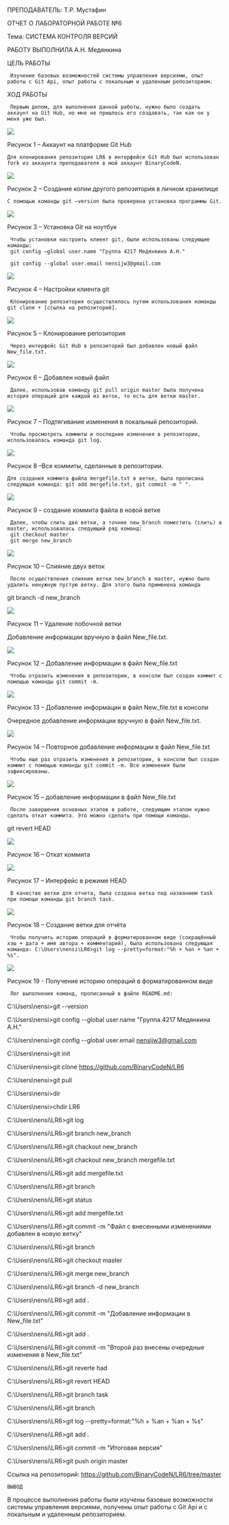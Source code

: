 ﻿ПРЕПОДАВАТЕЛЬ: Т.Р. Мустафин


ОТЧЕТ О ЛАБОРАТОРНОЙ РАБОТЕ №6

Тема: СИСТЕМА КОНТРОЛЯ ВЕРСИЙ


РАБОТУ ВЫПОЛНИЛА А.Н. Медянкина




ЦЕЛЬ РАБОТЫ

     Изучение базовых возможностей системы управления версиями, опыт работы с Git Api, опыт работы с локальным и удаленным репозиторием.
     

ХОД РАБОТЫ

     Первым делом, для выполнения данной работы, нужно было создать аккаунт на Git Hub, но мне не пришлось его создавать, так как он у меня уже был.

![](https://github.com/BinaryCodeN/LR6/blob/master/Фото%20выполнения%20работы/Снимок%20экрана%202023-11-09%20230538.png)

Рисунок 1 – Аккаунт на платформе Git Hub


	Для клонирования репозитория LR6 в интерфейсе Git Hub был использован fork из аккаунта преподавателя в мой аккаунт BinaryCodeN.

![](https://github.com/BinaryCodeN/LR6/blob/master/Фото%20выполнения%20работы/Снимок%20экрана%202023-11-09%20232839.png)

Рисунок 2 – Создание копии другого репозитория в личном хранилище


	С помощью команды git –version была проверена установка программы Git.

![](https://github.com/BinaryCodeN/LR6/blob/master/Фото%20выполнения%20работы/Снимок%20экрана%202023-11-09%20212257.png)

Рисунок 3 – Установка Git на ноутбук


     Чтобы установки настроить клиент git, были использованы следующие команды: 
     git config –global user.name "Группа 4217 Медянкина А.Н."

     git config --global user.email nensijw3@gmail.com

![](https://github.com/BinaryCodeN/LR6/blob/master/Фото%20выполнения%20работы/Снимок%20экрана%202023-11-09%20213649.png)	

Рисунок 4 – Настройки клиента git


     Клонирование репозитория осуществлялось путем использования команды git clone + [ссылка на репозиторий].

![](https://github.com/BinaryCodeN/LR6/blob/master/Фото%20выполнения%20работы/Снимок%20экрана%202023-11-09%20231223.png)

Рисунок 5 – Клонирование репозитория


     Через интерфейс Git Hub в репозиторий был добавлен новый файл New_file.txt.

![](https://github.com/BinaryCodeN/LR6/blob/master/Фото%20выполнения%20работы/Снимок%20экрана%202023-11-09%20232839.png)

Рисунок 6 – Добавлен новый файл


     Далее, использовав команду git pull origin master была получена история операций для каждой из веток, то есть для ветки master. 

![](https://github.com/BinaryCodeN/LR6/blob/master/Фото%20выполнения%20работы/Снимок%20экрана%202023-11-09%20233949.png)

Рисунок 7 – Подтягивание изменения в локальный репозиторий.


     Чтобы просмотреть коммиты и последние изменения в репозитории, использовалась команда git log.

![](https://github.com/BinaryCodeN/LR6/blob/master/Фото%20выполнения%20работы/Снимок%20экрана%202023-11-09%20235302.png)

Рисунок 8 –Все коммиты, сделанные в репозитории.


	Для создания коммита файла mergefile.txt в ветке, была прописана следующая команда: git add mergefile.txt, git commit -m " ".


![](https://github.com/BinaryCodeN/LR6/blob/master/Фото%20выполнения%20работы/Снимок%20экрана%202023-11-10%20004806.png)

Рисунок 9 – создание коммита файла в новой ветке


     Далее, чтобы слить две ветки, а точнее new_branch поместить (слить) в master, использовалась следующий ряд команд: 
     git checkout master
     git merge new_branch

![](https://github.com/BinaryCodeN/LR6/blob/master/Фото%20выполнения%20работы/Снимок%20экрана%202023-11-10%20005250.png)

Рисунок 10 – Слияние двух веток


     После осуществления слияния ветки new_branch в master, нужно было удалить ненужную пустую ветку. Для этого была применена команда 
git branch -d new_branch

![](https://github.com/BinaryCodeN/LR6/blob/master/Фото%20выполнения%20работы/Снимок%20экрана%202023-11-10%20005529.png)

Рисунок 11 – Удаление побочной ветки


Добавление информации вручную в файл New_file.txt.
 
![](https://github.com/BinaryCodeN/LR6/blob/master/Фото%20выполнения%20работы/Снимок%20экрана%202023-11-10%20005908.png)

Рисунок 12 – Добавление информации в файл New_file.txt


     Чтобы отразить изменения в репозитории, в консоли был создан коммит с помощью команды git commit -m.

![](https://github.com/BinaryCodeN/LR6/blob/master/Фото%20выполнения%20работы/Снимок%20экрана%202023-11-10%20010022.png)

Рисунок 13 – Добавление информации в файл New_file.txt в консоли


Очередное добавление информации вручную в файл New_file.txt.

![](https://github.com/BinaryCodeN/LR6/blob/master/Фото%20выполнения%20работы/Снимок%20экрана%202023-11-10%20010521.png)

Рисунок 14 – Повторное добавление информации в файл New_file.txt


     Чтобы еще раз отразить изменения в репозитории, в консоли был создан коммит с помощью команды git commit -m. Все изменения были зафиксированы.

![](https://github.com/BinaryCodeN/LR6/blob/master/Фото%20выполнения%20работы/Снимок%20экрана%202023-11-10%20010829.png)

Рисунок 15 – добавление информации в файл New_file.txt


     После завершения основных этапов в работе, следующим этапом нужно сделать откат коммита. Это можно сделать при помощи команды.
git revert HEAD

![](https://github.com/BinaryCodeN/LR6/blob/master/Фото%20выполнения%20работы/Снимок%20экрана%202023-11-10%20012643.png)

Рисунок 16 – Откат коммита

![](https://github.com/BinaryCodeN/LR6/blob/master/Фото%20выполнения%20работы/Снимок%20экрана%202023-11-10%20011741.png)

Рисунок 17 – Интерфейс в режиме HEAD


     В качестве ветки для отчета, была создана ветка под названием task при помощи команды git branch task.

![](https://github.com/BinaryCodeN/LR6/blob/master/Фото%20выполнения%20работы/Снимок%20экрана%202023-11-10%20012643.png)

Рисунок 18 – Создание ветки для отчёта


     Чтобы получить историю операций в форматированном виде (сокращённый хэш + дата + имя автора + комментарий), была использована следующая команда: C:\Users\nensi\LR6>git log --pretty=format:"%h + %an + %an + %s".

![](https://github.com/BinaryCodeN/LR6/blob/master/Фото%20выполнения%20работы/Снимок%20экрана%202023-11-10%20023727.png)

Рисунок 19 - Получение историю операций в форматированном виде


     Лог выполнения команд, прописанный в файле README.md:

C:\Users\nensi>git --version


C:\Users\nensi>git config --global user.name "Группа 4217 Медянкина А.Н."


C:\Users\nensi>git config --global user.email nensijw3@gmail.com


C:\Users\nensi>git init


C:\Users\nensi>git clone https://github.com/BinaryCodeN/LR6


C:\Users\nensi>git pull


C:\Users\nensi>dir


C:\Users\nensi>chdir LR6


C:\Users\nensi\LR6>git log


C:\Users\nensi\LR6>git branch new_branch


C:\Users\nensi\LR6>git chackout new_branch


C:\Users\nensi\LR6>git chackout new_branch mergefile.txt


C:\Users\nensi\LR6>git add mergefile.txt


C:\Users\nensi\LR6>git branch


C:\Users\nensi\LR6>git status


C:\Users\nensi\LR6>git add mergefile.txt


C:\Users\nensi\LR6>git commit -m "Файл с внесенными изменениями добавлен в новую ветку"


C:\Users\nensi\LR6>git branch


C:\Users\nensi\LR6>git checkout master


C:\Users\nensi\LR6>git merge new_branch


C:\Users\nensi\LR6>git branch -d new_branch


C:\Users\nensi\LR6>git add .


C:\Users\nensi\LR6>git commit -m "Добавление информации в New_file.txt"


C:\Users\nensi\LR6>git add .


C:\Users\nensi\LR6>git commit -m "Второй раз внесены очередные изменения в New_file.txt"


C:\Users\nensi\LR6>git reverte had


C:\Users\nensi\LR6>git revert HEAD


C:\Users\nensi\LR6>git branch task


C:\Users\nensi\LR6>git branch


C:\Users\nensi\LR6>git log --pretty=format:"%h + %an + %an + %s"


C:\Users\nensi\LR6>git add .


C:\Users\nensi\LR6>git commit -m "Итоговая версия"


C:\Users\nensi\LR6>git push origin master


Ссылка на репозиторий: https://github.com/BinaryCodeN/LR6/tree/master


	ВЫВОД 

В процессе выполнения работы были изучены базовые возможности системы управления версиями, получены опыт работы с Git Api и с локальным и удаленным репозиторием.


